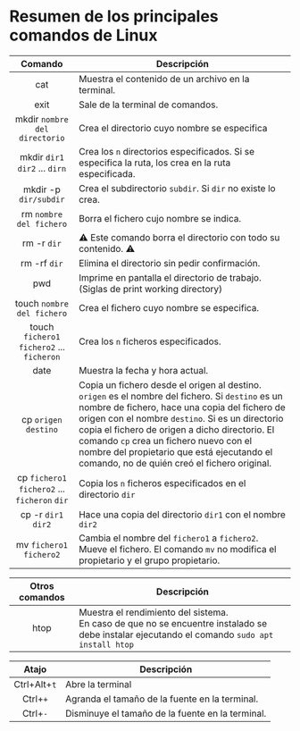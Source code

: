 # Resumen de los principales comandos de Linux

|Comando|Descripción|
|:-----:|-----------|
|cat|Muestra el contenido de un archivo en la terminal.|
|exit|Sale de la terminal de comandos.|
|mkdir `nombre del directorio`|Crea el directorio cuyo nombre se especifica|
|mkdir `dir1` `dir2` ... `dirn`|Crea los `n` directorios especificados. Si se especifica la ruta, los crea en la ruta especificada.|
|mkdir -p `dir/subdir`|Crea el subdirectorio `subdir`. Si `dir` no existe lo crea.|
|rm `nombre del fichero`|Borra el fichero cujo nombre se indica.|
|rm -r `dir`|:warning: Este comando borra el directorio con todo su contenido. :warning:|
|rm -rf `dir`|Elimina el directorio sin pedir confirmación.|
|pwd|Imprime en pantalla el directorio de trabajo. (Siglas de print working directory)|
|touch `nombre del fichero`|Crea el fichero cuyo nombre se especifica.|
|touch `fichero1` `fichero2` ... `ficheron`|Crea los `n` ficheros especificados.|
|date|Muestra la fecha y hora actual.|
|cp `origen` `destino`|Copia un fichero desde el origen al destino. `origen` es el nombre del fichero. Si `destino` es un nombre de fichero, hace una copia del fichero de origen con el nombre `destino`. Si es un directorio copia el fichero de origen a dicho directorio. El comando `cp` crea un fichero nuevo con el nombre del propietario que está ejecutando el comando, no de quién creó el fichero original.|
|cp `fichero1` `fichero2` ... `ficheron` `dir`|Copia los `n` ficheros especificados en el directorio `dir`|
|cp -r `dir1` `dir2`|Hace una copia del directorio `dir1` con el nombre `dir2`|
|mv `fichero1` `fichero2`|Cambia el nombre del `fichero1` a `fichero2`. Mueve el fichero. El comando `mv` no modifica el propietario y el grupo propietario.|

|Otros comandos|Descripción|
|:------------:|-----------|
|htop|Muestra el rendimiento del sistema.<br>En caso de que no se encuentre instalado se debe instalar ejecutando el comando `sudo apt install htop`|

|Atajo|Descripción|
|:-----:|-----------|
|Ctrl+Alt+`t`|Abre la terminal|
|Ctrl+`+`|Agranda el tamaño de la fuente en la terminal.|
|Ctrl+`-`|Disminuye el tamaño de la fuente en la terminal.|
